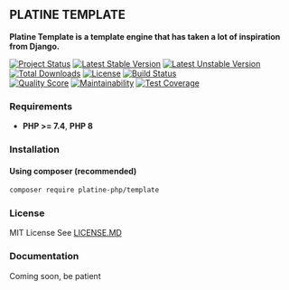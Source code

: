 ## PLATINE TEMPLATE
**Platine Template is a template engine that has taken a lot of inspiration from Django.**

[![Project Status](http://opensource.box.com/badges/active.svg)](http://opensource.box.com/badges)
[![Latest Stable Version](https://poser.pugx.org/platine-php/template/v)](https://packagist.org/packages/platine-php/template)
[![Latest Unstable Version](https://poser.pugx.org/platine-php/template/v/unstable)](https://packagist.org/packages/platine-php/template)
[![Total Downloads](https://poser.pugx.org/platine-php/template/downloads)](https://packagist.org/packages/platine-php/template)
[![License](https://poser.pugx.org/platine-php/template/license)](https://packagist.org/packages/platine-php/template)
[![Build Status](https://img.shields.io/travis/platine-php/template/develop.svg?style=flat-square)](https://travis-ci.com/platine-php/template)  
[![Quality Score](https://img.shields.io/scrutinizer/g/platine-php/template.svg?style=flat-square)](https://scrutinizer-ci.com/g/platine-php/template)
[![Maintainability](https://api.codeclimate.com/v1/badges/80e5fd068be223c1f6ea/maintainability)](https://codeclimate.com/github/platine-php/template/maintainability)
[![Test Coverage](https://api.codeclimate.com/v1/badges/80e5fd068be223c1f6ea/test_coverage)](https://codeclimate.com/github/platine-php/template/test_coverage)

### Requirements 
- **PHP >= 7.4**, **PHP 8** 

### Installation
#### Using composer (recommended)
```bash
composer require platine-php/template
```

### License
MIT License See [LICENSE.MD](LICENSE.MD)

### Documentation 
Coming soon, be patient
